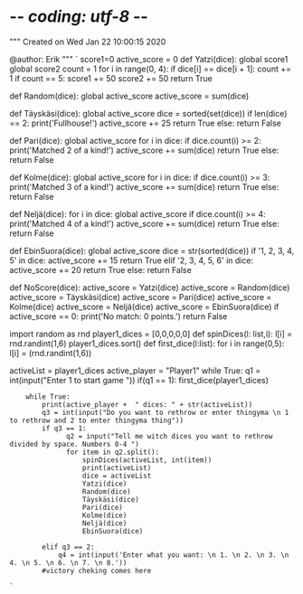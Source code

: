 # -*- coding: utf-8 -*-
"""
Created on Wed Jan 22 10:00:15 2020

@author: Erik
"""
`
score1=0
active_score = 0
def Yatzi(dice):
    global score1
    global score2
    count = 1
    for i in range(0, 4):
        if dice[i] == dice[i + 1]:
            count += 1
    if count == 5:
        score1 += 50
        score2 += 50
        return True

def Random(dice):
    global active_score
    active_score = sum(dice)

def Täyskäsi(dice):
    global active_score
    dice = sorted(set(dice))
    if len(dice) == 2:
        print('Fullhouse!')
        active_score += 25
        return True
    else:
        return False
    
def Pari(dice):
    global active_score
    for i in dice:
        if dice.count(i) >= 2:
            print('Matched 2 of a kind!')
            active_score += sum(dice)
            return True
        else:
            return False

def Kolme(dice):
    global active_score
    for i in dice:
        if dice.count(i) >= 3:
            print('Matched 3 of a kind!')
            active_score += sum(dice)
            return True
        else:
            return False
        
def Neljä(dice):
    for i in dice:
        global active_score
        if dice.count(i) >= 4:
            print('Matched 4 of a kind!')
            active_score += sum(dice)
            return True
        else:
            return False
        
def EbinSuora(dice):
    global active_score
    dice = str(sorted(dice))
    if '1, 2, 3, 4, 5' in dice:
        active_score += 15
        return True
    elif '2, 3, 4, 5, 6' in dice:
        active_score += 20
        return True
    else:
        return False

def NoScore(dice):
    active_score = Yatzi(dice)
    active_score = Random(dice)
    active_score = Täyskäsi(dice)
    active_score = Pari(dice)
    active_score = Kolme(dice)
    active_score = Neljä(dice)
    active_score = EbinSuora(dice)
    if active_score == 0:
        print('No match: 0 points.')
    return False
       
import random as rnd
player1_dices = [0,0,0,0,0]
def spinDices(l: list,i):
    l[i] = rnd.randint(1,6)
    player1_dices.sort()
def first_dice(l:list):
    for i in range(0,5):
        l[i] = (rnd.randint(1,6))
        

activeList = player1_dices
active_player = "Player1"
while True:
    q1 = int(input("Enter 1 to start game "))
    if(q1 == 1):
        first_dice(player1_dices)
        
        while True:
            print(active_player +  " dices: " + str(activeList))
            q3 = int(input("Do you want to rethrow or enter thingyma \n 1 to rethrow and 2 to enter thingyma thing"))
            if q3 == 1:
                  q2 = input("Tell me witch dices you want to rethrow divided by space. Numbers 0-4 ")
                  for item in q2.split():
                      spinDices(activeList, int(item))
                      print(activeList)
                      dice = activeList
                      Yatzi(dice)
                      Random(dice)
                      Täyskäsi(dice)
                      Pari(dice)
                      Kolme(dice)
                      Neljä(dice)
                      EbinSuora(dice)
                      
            elif q3 == 2:
                q4 = int(input('Enter what you want: \n 1. \n 2. \n 3. \n 4. \n 5. \n 6. \n 7. \n 8.'))
            #victory cheking comes here
      
    `